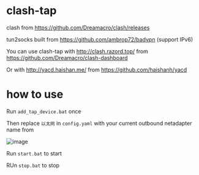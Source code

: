 # clash-tap

clash from https://github.com/Dreamacro/clash/releases

tun2socks built from https://github.com/ambrop72/badvpn (support IPv6)

You can use clash-tap with http://clash.razord.top/ from https://github.com/Dreamacro/clash-dashboard

Or with http://yacd.haishan.me/ from https://github.com/haishanh/yacd

# how to use

Run `add_tap_device.bat` once

Then replace `以太网` in `config.yaml` with your current outbound netadapter name from

![image](https://user-images.githubusercontent.com/23069451/79680340-49bf9980-8241-11ea-86e3-46e39b576867.png)

Run `start.bat` to start

RUn `stop.bat` to stop
